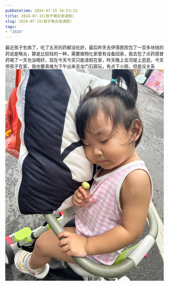 ```yaml
---
pubDatetime: 2024-07-15 16:53:23
title: 2024-07-15(孩子喉炎爸请假)
slug: 2024-07-15(孩子喉炎爸请假)
tags:
- "2024"
---
```


最近孩子生病了，吃了五天的药都没吃好，最后昨天去伊落医院包了一百多块钱的药说是喉炎，算是比较轻的一种，需要做物化家里有设备回家，我去包了点药感冒药喝了一天也没喝好，现在今天今天只能请假在家，昨天晚上去河堤上逛逛，今天带孩子在家，我也要真难为下午出来去龙门石窟玩，有点下小雨，但是没关系![image](../../../../public/img/2024/2024-07-15-b6f5f3ff-ceb0-4e3e-99d6-db1932f89555.jpg)